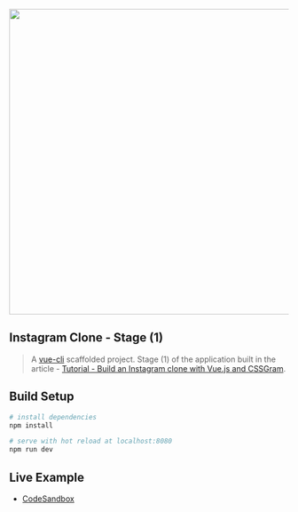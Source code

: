 <div align="center">
  <p>
    <img src="https://i.imgur.com/Zbaf4N1.png" width="550"/>
  </p>
</div>

## Instagram Clone - Stage (1)

> A [vue-cli](https://github.com/vuejs/vue-cli) scaffolded project.
> Stage (1) of the application built in the article - [Tutorial - Build an Instagram clone with Vue.js and CSSGram](https://medium.com/@hassan.djirdeh/tutorial-build-an-instagram-clone-with-vue-js-and-cssgram-24a9f3de0408).

## Build Setup

``` bash
# install dependencies
npm install

# serve with hot reload at localhost:8080
npm run dev
```

## Live Example

* <a href="https://codesandbox.io/s/5k9j5047nx" target="_blank">CodeSandbox</a>
